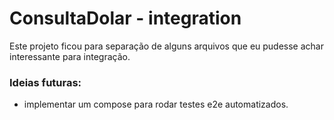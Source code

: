 # ConsultaDolar - integration

Este projeto ficou para separação de alguns arquivos que eu pudesse achar interessante para integração.

### Ideias futuras:
- implementar um compose para rodar testes e2e automatizados.
